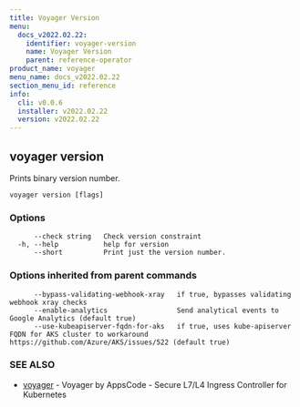 ```yaml
---
title: Voyager Version
menu:
  docs_v2022.02.22:
    identifier: voyager-version
    name: Voyager Version
    parent: reference-operator
product_name: voyager
menu_name: docs_v2022.02.22
section_menu_id: reference
info:
  cli: v0.0.6
  installer: v2022.02.22
  version: v2022.02.22
---
```


## voyager version

Prints binary version number.

```
voyager version [flags]
```

### Options

```
      --check string   Check version constraint
  -h, --help           help for version
      --short          Print just the version number.
```

### Options inherited from parent commands

```
      --bypass-validating-webhook-xray   if true, bypasses validating webhook xray checks
      --enable-analytics                 Send analytical events to Google Analytics (default true)
      --use-kubeapiserver-fqdn-for-aks   if true, uses kube-apiserver FQDN for AKS cluster to workaround https://github.com/Azure/AKS/issues/522 (default true)
```

### SEE ALSO

* [voyager](/docs/v2022.02.22/reference/operator/voyager)	 - Voyager by AppsCode - Secure L7/L4 Ingress Controller for Kubernetes

